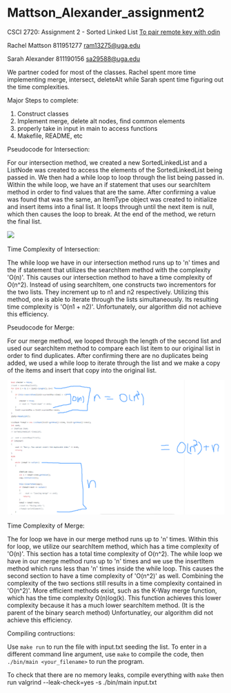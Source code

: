 # Mattson_Alexander_assignment2
CSCI 2720: Assignment 2 - Sorted Linked List
[To pair remote key with odin](https://github.com/cs1302uga/cs1302-tutorials/blob/master/github-setup.md#setting-up-ssh-keys)

Rachel Mattson
811951277
ram13275@uga.edu

Sarah Alexander
811190156
sa29588@uga.edu

We partner coded for most of the classes. Rachel spent more time implementing merge, intersect, deleteAlt while Sarah spent time figuring out the time complexities. 


Major Steps to complete:

1) Construct classes
2) Implement merge, delete alt nodes, find common elements
3) properly take in input in main to access functions
4) Makefile, README, etc


Pseudocode for Intersection:

For our intersection method, we created a new SortedLinkedList and a ListNode was created to access the elements of the SortedLinkedList being passed in. We then had a while loop to loop through the list being passed in. Within the while loop, we have an if statement that uses our searchItem method in order to find values that are the same. After confirming a value was found that was the same, an ItemType object was created to initialize and insert items into a final list. It loops through until the next item is null, which then causes the loop to break. At the end of the method, we return the final list. 

![](intersectionO.PNG)

Time Complexity of Intersection:

The while loop we have in our intersection method runs up to 'n' times and the if statement that utilizes the searchItem method with the complexity 'O(n)'. This causes our intersection method to have a time complexity of O(n^2). Instead of using searchItem, one constructs two incrementors for the two lists. They increment up to n1 and n2 respectively. Utilizing this method, one is able to iterate through the lists simultaneously. Its resulting time complexity is 'O(n1 + n2)'. Unfortunately, our algorithm did not achieve this efficiency. 



Pseudocode for Merge:

For our merge method, we looped through the length of the second list and used our searchItem method to compare each list item to our original list in order to find duplicates. After confirming there are no duplicates being added, we used a while loop to iterate through the list and we make a copy of the items and insert that copy into the original list. 


![](mergeO.PNG)

Time Complexity of Merge:

The for loop we have in our merge method runs up to 'n' times. Within this for loop, we utilize our searchItem method, which has a time complexity of 'O(n)'. This section has a total time complexity of O(n^2). The while loop we have in our merge method runs up to 'n' times and we use the insertItem method which runs less than 'n' times inside the while loop. This causes the second section to have a time complexity of 'O(n^2)' as well. Combining the complexity of the two sections still results in a time complexity contained in 'O(n^2)'. More efficient methods exist, such as the K-Way merge function, which has the time complexity O(n)log(k). This function achieves this lower complexity because it has a much lower searchItem method. (It is the parent of the binary search method) Unfortunatley, our algorithm did not achieve this efficiency. 


Compiling contructions:

Use `make run` to run the file with input.txt seeding the list.
To enter in a different command line argument, use `make` to compile the code, then `./bin/main <your_filename>` to run the program.

To check that there are no memory leaks, compile everything with `make` then run valgrind --leak-check=yes -s ./bin/main input.txt 

